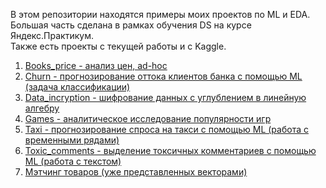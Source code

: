 В этом репозитории находятся примеры моих проектов по ML и EDA.\
Большая часть сделана в рамках обучения DS на курсе Яндекс.Практикум.\
Также есть проекты с текущей работы и с Kaggle.

1. [Books_price - анализ цен, ad-hoc](https://github.com/MashaMelyashinskaya/Piggy_bank/tree/main/Books_price(EDA_little))
2. [Churn - прогнозирование оттока клиентов банка с помощью ML (задача классификации)](https://github.com/MashaMelyashinskaya/Piggy_bank/tree/main/Churn(classification))
3. [Data_incryption - шифрование данных с углублением в линейную алгебру](https://github.com/MashaMelyashinskaya/Piggy_bank/tree/main/Data_incryption(linal))
4. [Games - аналитическое исследование популярности игр](https://github.com/MashaMelyashinskaya/Piggy_bank/tree/main/Games(EDA))
5. [Taxi - прогнозирование спроса на такси с помощью ML (работа с временными рядами)](https://github.com/MashaMelyashinskaya/Piggy_bank/tree/main/Taxi(time_series))
6. [Toxic_comments - выделение токсичных комментариев с помощью ML (работа с текстом)](https://github.com/MashaMelyashinskaya/Piggy_bank/tree/main/Toxic_comments(NLP))
7. [Мэтчинг товаров (уже представленных векторами)](https://github.com/MashaMelyashinskaya/Piggy_bank/tree/main/Samokat(Matching))



		
			
			


